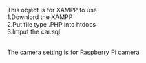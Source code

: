 This object is for XAMPP to use
</br>1.Downlord the XAMPP
</br>2.Put file type .PHP into htdocs
</br>3.Imput the car.sql

</br>The camera setting is for Raspberry Pi camera
